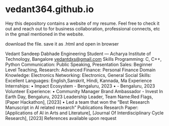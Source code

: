 # vedant364.github.io
Hey this depository contains a website of my resume. Feel free to check it out and reach out to for business collaboration, professional connects, etc in the gmail  mentioned in the website.


download the file. save it as .html and open in browser


Vedant Sandeep Dabhade
Engineering Student — Acharya Institute of Technology, Bangalore
vedantdxs@gmail.com
Skills
Programming: C, C++, Python
Communication: Public Speaking, Presentation
Sales: Beginner Level
Teaching, Research: Advanced
Finance: Personal Finance
Domain Knowledge: Electronics
Networking: Electronics, General
Social Skills: Excellent
Languages: English,Sanskrit, Hindi, Kannada, Ma
Experience
Internships:
• Impact Ecosystem - Bengaluru, 2023
• - Bengaluru, 2023
Volunteer Experience:
• Community Manager Brand Ambassador - Invest In Earth Day, Bengaluru, 2023
Leadership
Leader, Team Name:Red Flags, [Paper Hackathon], [2023]
• Led a team that won the ”Best Research Manuscript in AI related research”
Publications
Research Paper: [Applications of AI in Arts and Literature], [Journal Of Interdisciplinary Cycle Research], [2023]
References available upon request
